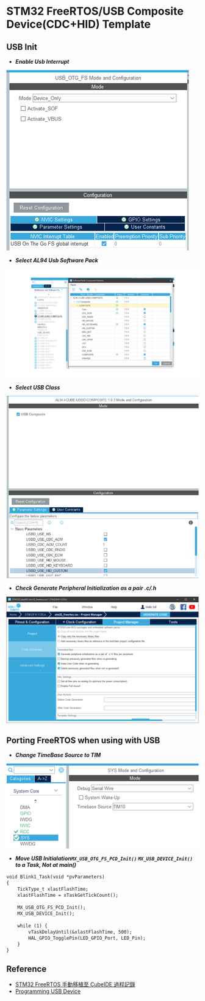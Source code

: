 # STM32 FreeRTOS/USB Composite Device(CDC+HID) Template

## USB Init

- ***Enable Usb Interrupt***

![Enable Usb Interrupt](assets/enable_usb_interrupt.png)

- ***Select AL94 Usb Software Pack***

![Al94 Usb Pack Select](assets/al94_usb_pack_select.png)

- ***Select USB Class***

![Usb Class Selection](assets/usb_class_selection.png)

- ***Check Generate Peripheral Initialization as a pair *.c/*.h***

![Check Generate Peripheral Initialization](assets/check_generate_peripheral_initialization.png)


## Porting FreeRTOS when using with USB
- ***Change TimeBase Source to TIM***

![Change Timebase](assets/change_timebase.png)

- ***Move USB Initialation`MX_USB_OTG_FS_PCD_Init()` `MX_USB_DEVICE_Init()` to a Task, Not at main()***

```clike=
void Blink1_Task(void *pvParameters)
{
	TickType_t xlastFlashTime;
	xlastFlashTime = xTaskGetTickCount();
	
	MX_USB_OTG_FS_PCD_Init();
	MX_USB_DEVICE_Init();
	
	while (1) {
		vTaskDelayUntil(&xlastFlashTime, 500);
		HAL_GPIO_TogglePin(LED_GPIO_Port, LED_Pin);
	}
}
```

## Reference

- [STM32 FreeRTOS 手動移植至 CubeIDE 過程記錄](https://www.makdev.net/2022/10/rtos-op.html)
- [Programming USB Device](https://hackmd.io/@billwang168/B1oAqEi7p)